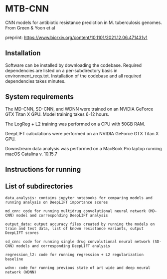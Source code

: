 # MTB-CNN
CNN models for antibiotic resistance prediction in M. tuberculosis genomes. From Green &amp; Yoon et al 

preprint: https://www.biorxiv.org/content/10.1101/2021.12.06.471431v1

## Installation

Software can be installed by downloading the codebase. Required dependencies are listed on a per-subdirectory basis in environment_reqs.txt. Installation of the codebase and all required dependencies takes minutes.

## System requirements

The MD-CNN, SD-CNN, and WDNN were trained on an NVIDIA GeForce GTX Titan X GPU. Model training takes 6-12 hours. 

The LogReg + L2 training was performed on a CPU with 50GB RAM.

DeepLIFT calculations were performed on an NVIDIA GeForce GTX Titan X GPU.

Downstream data analysis was performed on a MacBook Pro laptop running macOS Catalina v. 10.15.7

## Instructions for running



## List of subdirectories
```
data_analysis: contains jupyter notebooks for comparing models and running analysis on DeepLIFT importance scores

md_cnn: code for running multidrug convolutional neural network (MD-CNN) model and corresponding DeepLIFT analysis

output_data: output accuracy files created by running the models on train and test data, list of known resistance variants, output DeepLIFT scores

sd_cnn: code for running single drug convolutional neural network (SD-CNN) models and corresponding DeepLIFT analysis

regression_l2: code for running regression + L2 regularization baseline

wdnn: code for running previous state of art wide and deep neural network (WDNN)

```

